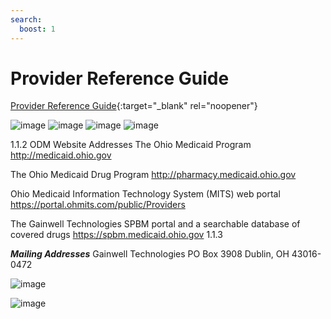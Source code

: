 ```yaml
---
search:
  boost: 1
---
```


# Provider Reference Guide

[Provider Reference Guide](https://spbm.medicaid.ohio.gov/SPDocumentLibrary/DocumentLibrary/User%20Guides/SPBM%20Pharmacy%20Reference%20Guide.pdf){:target="_blank" rel="noopener"}

![image](https://user-images.githubusercontent.com/122046056/230240219-4bdcfbfe-be1f-4239-b80c-63258673c3c8.png)
![image](https://user-images.githubusercontent.com/122046056/230240227-b64970c0-5bc5-4bfd-bfc5-0827a87bebfe.png)
![image](https://user-images.githubusercontent.com/122046056/230240234-d79674e4-b434-4749-a124-05d697617cbf.png)
![image](https://user-images.githubusercontent.com/122046056/230240239-f8ad5b5d-78bb-4170-b932-2cd98b25053f.png)

1.1.2 ODM Website Addresses The Ohio Medicaid Program http://medicaid.ohio.gov 

The Ohio Medicaid Drug Program http://pharmacy.medicaid.ohio.gov 

Ohio Medicaid Information Technology System (MITS) web portal https://portal.ohmits.com/public/Providers 

The Gainwell Technologies SPBM portal and a searchable database of covered drugs https://spbm.medicaid.ohio.gov 1.1.3 

***Mailing Addresses***
Gainwell Technologies 
PO Box 3908 
Dublin, OH 43016-0472 

![image](https://user-images.githubusercontent.com/122046056/230240465-6f0d7a15-1218-4455-8b1e-16bfd5b66c86.png)

![image](https://user-images.githubusercontent.com/122046056/230240402-cf484ebe-eb96-4afd-8512-08c768b27f11.png)
